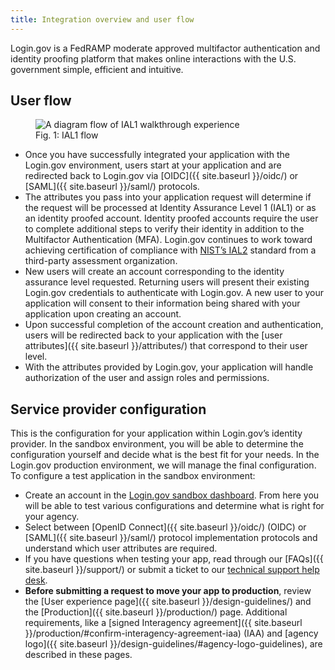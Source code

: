 ```yaml
---
title: Integration overview and user flow
---
```


Login.gov is a FedRAMP moderate approved multifactor authentication and identity proofing platform that makes online interactions with the U.S. government simple, efficient and intuitive.

## User flow

<figure>
  <img src="{{ site.baseurl }}/assets/img/oidc-ial1-flow.png"
       alt="A diagram flow of IAL1 walkthrough experience"
       class="display-block grid-col flex-auto flex-align-center margin-y-4">
  <figcaption>Fig. 1: IAL1 flow</figcaption>
</figure>

* Once you have successfully integrated your application with the Login.gov environment, users start at your application and are redirected back to Login.gov via [OIDC]({{ site.baseurl }}/oidc/) or [SAML]({{ site.baseurl }}/saml/) protocols.
* The attributes you pass into your application request will determine if the request will be processed at Identity Assurance Level 1 (IAL1) or as an identity proofed account. Identity proofed accounts require the user to complete additional steps to verify their identity in addition to the Multifactor Authentication (MFA). Login.gov continues to work toward achieving certification of compliance with [NIST’s IAL2](https://pages.nist.gov/800-63-3-Implementation-Resources/63A/ial2remote/) standard from a third-party assessment organization.
* New users will create an account corresponding to the identity assurance level requested. Returning users will present their existing Login.gov credentials to authenticate with Login.gov. A new user to your application will consent to their information being shared with your application upon creating an account.
* Upon successful completion of the account creation and authentication, users will be redirected back to your application with the [user attributes]({{ site.baseurl }}/attributes/) that correspond to their user level.
*   With the attributes provided by Login.gov, your application will handle authorization of the user and assign roles and permissions.

## Service provider configuration

This is the configuration for your application within Login.gov’s identity provider. In the sandbox environment, you will be able to determine the configuration yourself and decide what is the best fit for your needs. In the Login.gov production environment, we will manage the final configuration.
To configure a test application in the sandbox environment:
* Create an account in the [Login.gov sandbox dashboard](https://idp.int.identitysandbox.gov/). From here you will be able to test various configurations and determine what is right for your agency.
* Select between [OpenID Connect]({{ site.baseurl }}/oidc/) (OIDC) or [SAML]({{ site.baseurl }}/saml/) protocol implementation protocols and understand which user attributes are required.
* If you have questions when testing your app, read through our [FAQs]({{ site.baseurl }}/support/) or submit a ticket to our [technical support help desk](http://zendesk.login.gov).
* **Before submitting a request to move your app to production**, review the [User experience page]({{ site.baseurl }}/design-guidelines/) and the [Production]({{ site.baseurl }}/production/) page. Additional requirements, like a [signed Interagency agreement]({{ site.baseurl }}/production/#confirm-interagency-agreement-iaa) (IAA) and [agency logo]({{ site.baseurl }}/design-guidelines/#agency-logo-guidelines), are described in these pages.     

